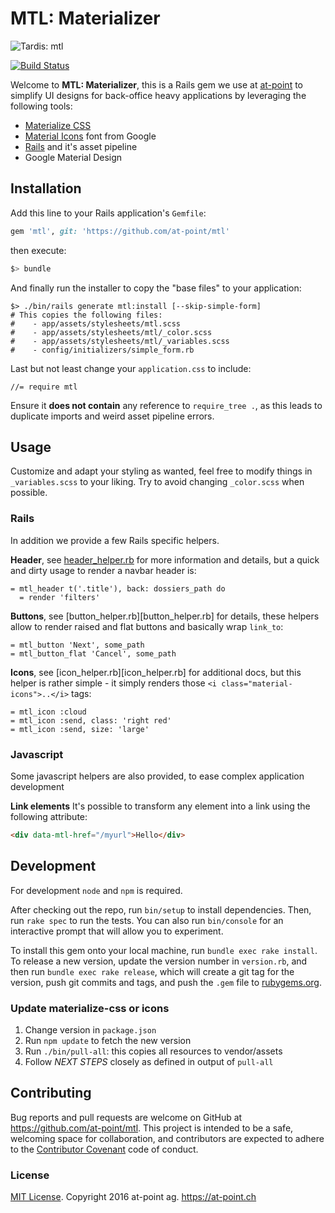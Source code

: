 # MTL: Materializer

![Tardis: mtl](http://67.media.tumblr.com/5afe48c312ae01b8911eac26fa59dbb2/tumblr_ngya1wnTRm1sofmw0o1_500.gif)

[![Build Status](https://travis-ci.org/at-point/mtl.svg?branch=master)](https://travis-ci.org/at-point/mtl)

Welcome to **MTL: Materializer**, this is a Rails gem we use at [at-point](https://at-point.ch)
to simplify UI designs for back-office heavy applications by leveraging the following
tools:

- [Materialize CSS][materialize]
- [Material Icons][icons] font from Google
- [Rails][rails] and it's asset pipeline
- Google Material Design

## Installation

Add this line to your Rails application's `Gemfile`:

```ruby
gem 'mtl', git: 'https://github.com/at-point/mtl'
```

then execute:

```bash
$> bundle
```

And finally run the installer to copy the "base files" to your application:

```
$> ./bin/rails generate mtl:install [--skip-simple-form]
# This copies the following files:
#    - app/assets/stylesheets/mtl.scss
#    - app/assets/stylesheets/mtl/_color.scss
#    - app/assets/stylesheets/mtl/_variables.scss
#    - config/initializers/simple_form.rb
```

Last but not least change your `application.css` to include:

```
//= require mtl
```

Ensure it **does not contain** any reference to `require_tree .`, as this leads
to duplicate imports and weird asset pipeline errors.

## Usage

Customize and adapt your styling as wanted, feel free to modify things in
`_variables.scss` to your liking. Try to avoid changing `_color.scss` when
possible.

### Rails

In addition we provide a few Rails specific helpers.

**Header**, see [header_helper.rb][header_helper.rb] for more information
and details, but a quick and dirty usage to render a navbar header is:
```haml
= mtl_header t('.title'), back: dossiers_path do
  = render 'filters'
```

**Buttons**, see [button_helper.rb][button_helper.rb] for details, these helpers
allow to render raised and flat buttons and basically wrap `link_to`:
```haml
= mtl_button 'Next', some_path
= mtl_button_flat 'Cancel', some_path
```

**Icons**, see [icon_helper.rb][icon_helper.rb] for additional docs, but this
helper is rather simple - it simply renders those `<i class="material-icons">..</i>`
tags:
```haml
= mtl_icon :cloud
= mtl_icon :send, class: 'right red'
= mtl_icon :send, size: 'large'
```

### Javascript

Some javascript helpers are also provided, to ease complex application development

**Link elements**
It's possible to transform any element into a link using the following attribute:
```html
<div data-mtl-href="/myurl">Hello</div>
```

## Development

For development `node` and `npm` is required.

After checking out the repo, run `bin/setup` to install dependencies. Then, run
`rake spec` to run the tests. You can also run `bin/console` for an interactive
prompt that will allow you to experiment.

To install this gem onto your local machine, run `bundle exec rake install`.
To release a new version, update the version number in `version.rb`, and then run
`bundle exec rake release`, which will create a git tag for the version, push
git commits and tags, and push the `.gem` file to [rubygems.org](https://rubygems.org).

### Update materialize-css or icons

1. Change version in `package.json`
2. Run `npm update` to fetch the new version
3. Run `./bin/pull-all`: this copies all resources to vendor/assets
4. Follow _NEXT STEPS_ closely as defined in output of `pull-all`

## Contributing

Bug reports and pull requests are welcome on GitHub at https://github.com/at-point/mtl.
This project is intended to be a safe, welcoming space for collaboration, and contributors
are expected to adhere to the [Contributor Covenant](http://contributor-covenant.org)
code of conduct.

### License

[MIT License][license]. Copyright 2016 at-point ag. https://at-point.ch

[materialize]: http://materializecss.com/
[icons]: https://design.google.com/icons/
[rails]: http://rubyonrails.org

[header_helper.rb]: https://github.com/at-point/mtl/blob/master/lib/mtl/rails/header_helper.rb
[license]: https://github.com/at-point/mtl/blob/master/LICENSE.txt
